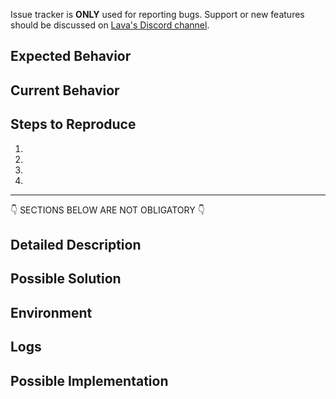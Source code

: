Issue tracker is **ONLY** used for reporting bugs. Support or new features should be discussed on [Lava's Discord channel](https://discord.gg/5VcqgwMmkA).

<!--- Provide a general summary of the issue in the Title above -->

## Expected Behavior
<!--- Tell us what should happen -->

## Current Behavior
<!--- Tell us what happens instead of the expected behavior -->

## Steps to Reproduce
<!--- Provide a link to a live example, or an unambiguous set of steps to -->
<!--- reproduce this bug. Include code to reproduce, if relevant -->
1.
2.
3.
4.

------

👇 SECTIONS BELOW ARE NOT OBLIGATORY 👇

## Detailed Description
<!--- Not obligatory, Provide a detailed description of the change or addition you are proposing -->
<!--- How has this issue affected you? What are you trying to accomplish? -->
<!--- Providing context helps us come up with a solution that is most useful in the real world -->

## Possible Solution
<!--- Not obligatory, but suggest a fix/reason for the bug, -->

## Environment
<!-- Not obligatory, Add information about your env where applicable, e.g.: >
<!-- OS and version -->
<!-- The version of the code, or blamed commit --> 
<!-- Locally or Cloud hosted (which provider) -->

## Logs
<!-- Not obligatory. Attach any logs that will help paint the issue better, -->
<!-- preferably a full log for the whole context and point to where the issue was -->

## Possible Implementation
<!--- Not obligatory, but suggest an idea for implementing addition or change -->
